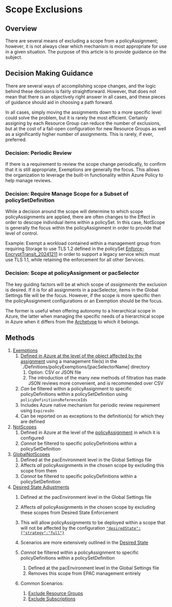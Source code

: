 # Scope Exclusions

## Overview

There are several means of excluding a scope from a policyAssignment; however, it is not always clear which mechanism is most appropriate for use in a given situation. The purpose of this article is to provide guidance on the subject.

## Decision Making Guidance

There are several ways of accomplishing scope changes, and the logic behind these decisions is fairly straightforward. However, that does not mean that there is an objectively right answer in all cases, and these pieces of guidance should aid in choosing a path forward.

In all cases, simply moving the assignments down to a more specific level could solve the problem, but it is rarely the most efficient. Certainly assigning by each Resource Group can reduce the number of exclusions, but at the cost of a fail-open configuration for new Resource Groups as well as a significantly higher number of assignments. This is rarely, if ever, preferred.

### Decision: Periodic Review

If there is a requirement to review the scope change periodically, to confirm that it is still appropriate, Exemptions are generally the focus. This allows the organization to leverage the built-in functionality within Azure Policy to help manage reviews.

### Decision: Require Manage Scope for a Subset of policySetDefinition

While a decision around the scope will determine to which scope policyAssignments are applied, there are often changes to the Effect in order to descope individual items within a policySet. In this case, NotScope is generally the focus within the policyAssignment in order to provide that level of control.

Example: Exempt a workload contained within a management group from requiring Storage to use TLS 1.2 defined in the policySet [Enforce-EncryptTransit_20241211](https://www.azadvertizer.net/azpolicyinitiativesadvertizer/Enforce-EncryptTransit_20241211.html) in order to support a legacy service which must use TLS 1.1, while retaining the enforcement for all other Services.

### Decision: Scope at policyAssignment or pacSelector

The key guiding factors will be at which scope of *assignments* the exclusion is desired. If it is for all assignments in a pacSelector, items in the Global Settings file will be the focus. However, if the scope is more specific then the policyAssignment configurations or an Exemption should be the focus.

The former is useful when offering autonomy to a hierarchical scope in Azure, the latter when managing the specific needs of a hierarchical scope in Azure when it differs from the [Archetype](https://learn.microsoft.com/en-us/azure/cloud-adoption-framework/ready/landing-zone/tailoring-alz) to which it belongs.

## Methods

1. [Exemptions](./policy-exemptions.md)
    1. [Defined in Azure at the level of the object affected by the assignment](https://learn.microsoft.com/en-us/azure/governance/policy/concepts/scope#scope-comparison) using a management file(s) in the `./Definitions/policyExemptions/[pacSelectorName] directory
        1. Option: CSV or JSON file
        1. The introduction of the many new methods of filtration has made JSON reviews more convenient, and is recommended over CSV
    1. *Can* be filtered within a policyAssignment to specific policyDefinitions within a policySetDefinition using `policyDefinitionsReferenceIds`
    1. Includes Azure native mechanism for periodic review requirement using `ExpiresOn`
    1. Can be reported on as exceptions to the definition(s) for which they are defined
1. [NotScopes](https://learn.microsoft.com/en-us/azure/governance/policy/concepts/scope#assignment-scopes)
    1. Defined in Azure at the level of the [policyAssignment](https://learn.microsoft.com/en-us/azure/governance/policy/concepts/scope#assignment-scopes) in which it is configured
    1. *Cannot* be filtered to specific policyDefinitions within a policySetDefinition
1. [GlobalNotScopes](./settings-global-setting-file.md#excluding-scopes-for-all-assignments-with-globalnotscopes)
    1. Defined at the pacEnvironment level in the Global Settings file
    1. Affects *all* policyAssignments in the chosen scope by excluding this scope from them
    1. *Cannot* be filtered to specific policyDefinitions within a policySetDefinition
1. [Desired State Adjustments](./settings-desired-state.md)
    1. Defined at the pacEnvironment level in the Global Settings file
    1. Affects *all* policyAssignments in the chosen scope by excluding these scopes from Desired State Enforcement
    1. This will allow policyAssignments to be deployed within a scope that will not be affected by the configuration [`"desiredState":{"strategy":"full"}`](./settings-desired-state.md)
    1. Scenarios are more extensively outlined in the [Desired State](./settings-desired-state.md)
    1. *Cannot* be filtered within a policyAssignment to specific policyDefinitions within a policySetDefinition

        1. Defined at the pacEnvironment level in the Global Settings file
        1. Removes this scope from EPAC management entirely
    1. Common Scenarios:
        1. [Exclude Resource Groups](./settings-desired-state#exclude-resource-groups)
        1. [Exclude Subscriptions](./settings-desired-state#exclude-resource-groups)
